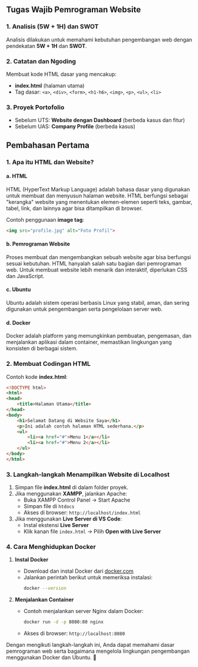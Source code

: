 ## Tugas Wajib Pemrograman Website

### 1. Analisis (5W + 1H) dan SWOT
Analisis dilakukan untuk memahami kebutuhan pengembangan web dengan pendekatan **5W + 1H** dan **SWOT**.

### 2. Catatan dan Ngoding
Membuat kode HTML dasar yang mencakup:
- **index.html** (halaman utama)
- Tag dasar: `<a>`, `<div>`, `<form>`, `<h1-h6>`, `<img>`, `<p>`, `<ul>`, `<li>`

### 3. Proyek Portofolio
- Sebelum UTS: **Website dengan Dashboard** (berbeda kasus dan fitur)
- Sebelum UAS: **Company Profile** (berbeda kasus)

## Pembahasan Pertama

### 1. Apa itu HTML dan Website?

#### a. HTML
HTML (HyperText Markup Language) adalah bahasa dasar yang digunakan untuk membuat dan menyusun halaman website. HTML berfungsi sebagai "kerangka" website yang menentukan elemen-elemen seperti teks, gambar, tabel, link, dan lainnya agar bisa ditampilkan di browser.

Contoh penggunaan **image tag**:
```html
<img src="profile.jpg" alt="Foto Profil">
```

#### b. Pemrograman Website
Proses membuat dan mengembangkan sebuah website agar bisa berfungsi sesuai kebutuhan. HTML hanyalah salah satu bagian dari pemrograman web. Untuk membuat website lebih menarik dan interaktif, diperlukan CSS dan JavaScript.

#### c. Ubuntu
Ubuntu adalah sistem operasi berbasis Linux yang stabil, aman, dan sering digunakan untuk pengembangan serta pengelolaan server web.

#### d. Docker
Docker adalah platform yang memungkinkan pembuatan, pengemasan, dan menjalankan aplikasi dalam container, memastikan lingkungan yang konsisten di berbagai sistem.

### 2. Membuat Codingan HTML
Contoh kode **index.html**:
```html
<!DOCTYPE html>
<html>
<head>
    <title>Halaman Utama</title>
</head>
<body>
    <h1>Selamat Datang di Website Saya</h1>
    <p>Ini adalah contoh halaman HTML sederhana.</p>
    <ul>
        <li><a href="#">Menu 1</a></li>
        <li><a href="#">Menu 2</a></li>
    </ul>
</body>
</html>
```

### 3. Langkah-langkah Menampilkan Website di Localhost
1. Simpan file **index.html** di dalam folder proyek.
2. Jika menggunakan **XAMPP**, jalankan Apache:
   - Buka XAMPP Control Panel → Start Apache
   - Simpan file di `htdocs`
   - Akses di browser: `http://localhost/index.html`
3. Jika menggunakan **Live Server di VS Code**:
   - Instal ekstensi **Live Server**
   - Klik kanan file `index.html` → Pilih **Open with Live Server**

### 4. Cara Menghidupkan Docker
1. **Instal Docker**
   - Download dan instal Docker dari [docker.com](https://www.docker.com/)
   - Jalankan perintah berikut untuk memeriksa instalasi:
     ```sh
     docker --version
     ```

2. **Menjalankan Container**
   - Contoh menjalankan server Nginx dalam Docker:
     ```sh
     docker run -d -p 8080:80 nginx
     ```
   - Akses di browser: `http://localhost:8080`

Dengan mengikuti langkah-langkah ini, Anda dapat memahami dasar pemrograman web serta bagaimana mengelola lingkungan pengembangan menggunakan Docker dan Ubuntu. 🚀
